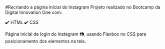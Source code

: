#Recriando a página inicial do Instagram
Projeto realizado no Bootcamp da Digital Innovation One com:

✔️ HTML ✔️ CSS

Página inicial de login do Instagram 📷, usando Flexbox no CSS para posicionamento dos elementos na tela.

